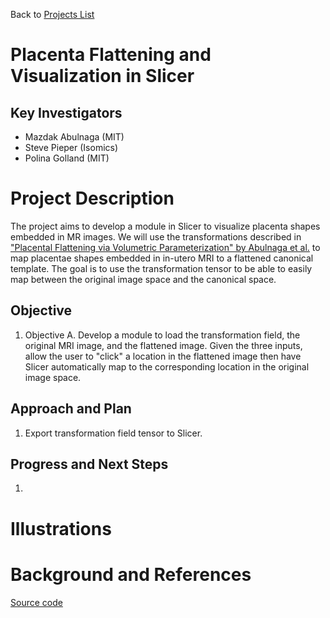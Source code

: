 Back to [Projects List](../../README.md#ProjectsList)

# Placenta Flattening and Visualization in Slicer

## Key Investigators

- Mazdak Abulnaga (MIT)
- Steve Pieper (Isomics)
- Polina Golland (MIT)

# Project Description

The project aims to develop a module in Slicer to visualize placenta shapes embedded in MR images. We will use the transformations described in
["Placental Flattening via Volumetric Parameterization" by Abulnaga et al.](https://arxiv.org/pdf/1903.05044.pdf) to map placentae shapes embedded in in-utero MRI to
a flattened canonical template. The goal is to use the transformation tensor to be able to easily map between the original image space and the canonical space.


## Objective

<!-- Describe here WHAT you would like to achieve (what you will have as end result). -->

1. Objective A. Develop a module to load the transformation field, the original MRI image, and the flattened image. Given the three inputs, allow the user to "click" a location in the flattened image then have Slicer automatically map to the corresponding location in the original image space.

## Approach and Plan

<!-- Describe here HOW you would like to achieve the objectives stated above. -->

1. Export transformation field tensor to Slicer.


## Progress and Next Steps

<!-- Update this section as you make progress, describing of what you have ACTUALLY DONE. If there are specific steps that you could not complete then you can describe them here, too. -->

1. 


# Illustrations

<!-- Add pictures and links to videos that demonstrate what has been accomplished.
![Description of picture](Example2.jpg)
![Some more images](Example2.jpg)
-->


# Background and References

[Source code](https://github.com/mabulnaga/placenta-flattening)
<!-- If you developed any software, include link to the source code repository. If possible, also add links to sample data, and to any relevant publications. -->
